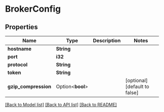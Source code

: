 # BrokerConfig

## Properties

Name | Type | Description | Notes
------------ | ------------- | ------------- | -------------
**hostname** | **String** |  | 
**port** | **i32** |  | 
**protocol** | **String** |  | 
**token** | **String** |  | 
**gzip_compression** | Option<**bool**> |  | [optional][default to false]

[[Back to Model list]](../README.md#documentation-for-models) [[Back to API list]](../README.md#documentation-for-api-endpoints) [[Back to README]](../README.md)


